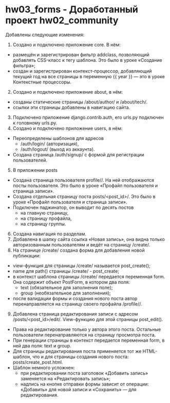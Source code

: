 # hw03_forms - Доработанный проект hw02_community

Добавлены следующие изменения:

1. Создано и подключено приложение core. В нём:
  - размещён и зарегистрирован фильтр addclass, позволяющий добавлять CSS-класс к тегу шаблона. Это было в уроке «Создание фильтра»;
  - создан и зарегистрирован контекст-процессор, добавляющий текущий год на все страницы в переменную {{ year }} — это в уроке Контекстные процессоры.
2. Создано и подключено приложение about, в нём:
  - созданы статические страницы /about/author/ и /about/tech/.
  - ссылки эти страницы добавлены в навигацию сайта.
3. Подключено приложение django.contrib.auth, его urls.py подключен к головному urls.py. 
4. Создано и подключено приложение users, в нём:
  - Переопределены шаблонов для адресов
    - /auth/login/ (авторизация),
    - /auth/logout/ (выход из аккаунта).
  - Создана страница /auth/signup/ с формой для регистрации пользователей.
5. В приложении posts
  - Создана страница пользователя profile/<username>/. На ней отображаются посты пользователя. Это было в уроке «Профайл пользователя и страница записи».
  - Создана отдельная страницу поста posts/<post_id>/. Это было в уроке «Профайл пользователя и страница записи».
  - Подключен паджинатор, он выводит по десять постов
    - на главную страницу,
    - на страницу профайла,
    - на страницу группы.
6. Создана навигация по разделам.
7. Добавлена в шапку сайта ссылка «Новая запись», она видна только авторизованным пользователям и ведёт на страницу /create/.
8. На странице /create/ создана форма для добавления новой публикации:
  - view-функция для страницы /create/ называется post_create();
  - name для path() страницы /create/ - post_create;
  - в контекст шаблона страницы /create/ передается переменная form. Она содержит объект PostForm, в котором два поля:
    - text (обязательное для заполнения поле);
    - group (необязательное для заполнения);
  - после валидации формы и создания нового поста автор перенаправляется на страницу своего профайла /profile/<username>/.
9. Добавлена страница редактирования записи с адресом /posts/<post_id>/edit/. View-функцию для этой страницы post_edit().
  - Права на редактирование только у автора этого поста. Остальные пользователи перенаправляются на страницу просмотра поста.
  - При генерации страницы в контекст передается переменная form, в ней два поля: text и group.
  - Для страницы редактирования поста применяется тот же HTML-шаблон, что и для страницы создания нового поста: posts/create_post.html.
  - Шаблон немного усложнен:
    - при редактировании поста заголовок «Добавить запись» заменяется на «Редактировать запись»;
    - надпись на кнопке отправки формы зависит от операции: «Добавить» для новой записи и «Сохранить» — для редактирования.
